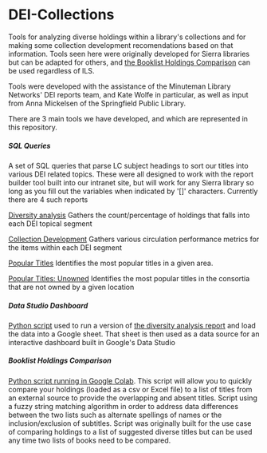 # DEI-Collections

Tools for analyzing diverse holdings within a library's collections and for making some collection development recomendations based on that information.  Tools seen here were originally developed for Sierra libraries but can be adapted for others, and [the Booklist Holdings Comparison](https://github.com/jmgold/DEI-Collections/blob/main/Booklist_Holdings_Comparison.ipynb) can be used regardless of ILS.

Tools were developed with the assistance of the Minuteman Library Networks' DEI reports team, and Kate Wolfe in particular, as well as input from Anna Mickelsen of the Springfield Public Library.

There are 3 main tools we have developed, and which are represented in this repository.

##### SQL Queries

A set of SQL queries that parse LC subject headings to sort our titles into various DEI related topics.  These were all designed to work with the report builder tool built into our intranet site, but will work for any Sierra library so long as you fill out the variables when indicated by '[]' characters.  Currently there are 4 such reports

[Diversity analysis](https://github.com/jmgold/DEI-Collections/blob/main/Sierra%20SQL/diversity%20analysis.sql) Gathers the count/percentage of holdings that falls into each DEI topical segment

[Collection Development](https://github.com/jmgold/DEI-Collections/blob/main/Sierra%20SQL/collection%20development%20by%20diversity.sql) Gathers various circulation performance metrics for the items within each DEI segment

[Popular Titles](https://github.com/jmgold/DEI-Collections/blob/main/Sierra%20SQL/popular%20titles%20dei.sql) Identifies the most popular titles in a given area.

[Popular Titles: Unowned](https://github.com/jmgold/DEI-Collections/blob/main/Sierra%20SQL/popular%20titles%20unowned%20dei.sql) Identifies the most popular titles in the consortia that are not owned by a given location

##### Data Studio Dashboard

[Python script](https://github.com/jmgold/DEI-Collections/blob/main/Sierra%20SQL/DEI%20Dashboard.py) used to run a version of [the diversity analysis report](https://github.com/jmgold/DEI-Collections/blob/main/Sierra%20SQL/diversity%20analysis.sql) and load the data into a Google sheet.  That sheet is then used as a data source for an interactive dashboard built in Google's Data Studio

##### Booklist Holdings Comparison

[Python script running in Google Colab](https://github.com/jmgold/DEI-Collections/blob/main/Booklist_Holdings_Comparison.ipynb).  This script will allow you to quickly compare your holdings (loaded as a csv or Excel file) to a list of titles from an external source to provide the overlapping and absent titles.  Script using a fuzzy string matching algorithm in order to address data differences between the two lists such as alternate spellings of names or the inclusion/exclusion of subtitles.  Script was originally built for the use case of comparing holdings to a list of suggested diverse titles but can be used any time two lists of books need to be compared.
